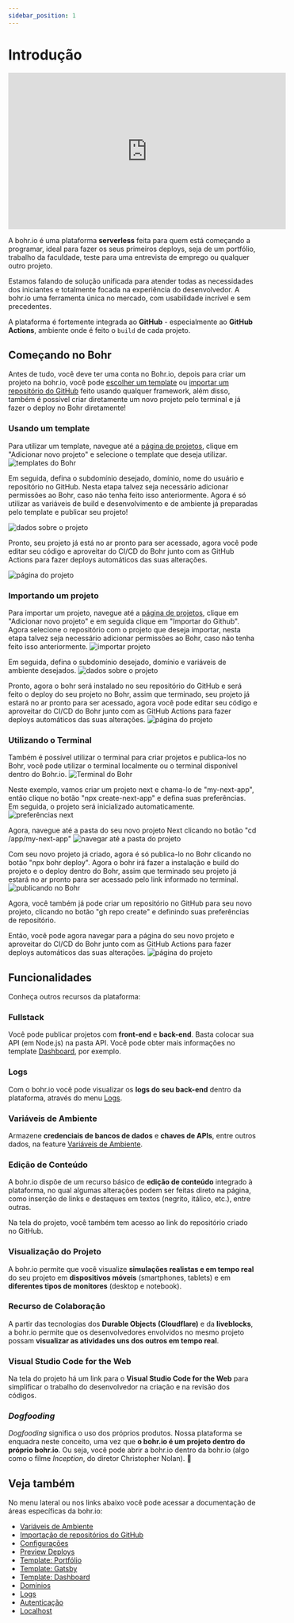 ```yaml
---
sidebar_position: 1
---
```


# Introdução

<div style={{textAlign: 'center'}}><iframe width="560" height="315" src="https://www.youtube.com/embed/yKNBdCSvUgk" title="YouTube video player" frameBorder="0" allow="accelerometer; autoplay; clipboard-write; encrypted-media; gyroscope; picture-in-picture" allowFullScreen style={{ maxWidth: '100%' }}></iframe></div>

A bohr.io é uma plataforma **serverless** feita para quem está começando a programar, ideal para fazer os seus primeiros deploys, seja de um portfólio, trabalho da faculdade, teste para uma entrevista de emprego ou qualquer outro projeto.

Estamos falando de solução unificada para atender todas as necessidades dos iniciantes e totalmente focada na experiência do desenvolvedor. A bohr.io uma ferramenta única no mercado, com usabilidade incrível e sem precedentes.

A plataforma é fortemente integrada ao **GitHub** - especialmente ao **GitHub Actions**, ambiente onde é feito o `build` de cada projeto.

## Começando no Bohr

Antes de tudo, você deve ter uma conta no Bohr.io, depois para criar um projeto na bohr.io, você pode [escolher um template](https://docs.bohr.io/docs/Templates/default-templates) ou [importar um repositório do GitHub](https://docs.bohr.io/docs/importacao) feito usando qualquer framework, além disso,  também é possível criar diretamente um novo projeto pelo terminal e já fazer o deploy no Bohr diretamente!

### Usando um template

Para utilizar um template, navegue até a [página de projetos](https://bohr.io/projects), clique em "Adicionar novo projeto" e selecione o template que deseja utilizar.
![templates do Bohr](https://github.com/bohr-io/docs/assets/69644385/92be8efa-a15a-4cfa-bedb-2b92f4ab6055)

Em seguida, defina o subdomínio desejado, domínio, nome do usuário e repositório no GitHub. Nesta etapa talvez seja necessário adicionar permissões ao Bohr, caso não tenha feito isso anteriormente. Agora é só utilizar as variáveis de build e desenvolvimento e de ambiente já preparadas pelo template e publicar seu projeto!

![dados sobre o projeto](https://github.com/bohr-io/docs/assets/69644385/f3563bcc-4194-48a8-8b65-f6d50561aa43)

Pronto, seu projeto já está no ar pronto para ser acessado, agora você pode editar seu código e aproveitar do CI/CD do Bohr junto com as GitHub Actions para fazer deploys automáticos das suas alterações.

![página do projeto](https://github.com/bohr-io/docs/assets/69644385/2865d293-ae4c-48d9-acbe-4e657c09877a)

### Importando um projeto

Para importar um projeto, navegue até a [página de projetos](https://bohr.io/projects), clique em "Adicionar novo projeto" e em seguida clique em "Importar do Github". Agora selecione o repositório com o projeto que deseja importar, nesta etapa talvez seja necessário adicionar permissões ao Bohr, caso não tenha feito isso anteriormente.
![importar projeto](https://github.com/bohr-io/docs/assets/69644385/d8e7e371-47d8-4b72-9657-5730c8ea94dc)

Em seguida, defina o subdomínio desejado, domínio e variáveis de ambiente desejados.
![dados sobre o projeto](https://github.com/bohr-io/docs/assets/69644385/f55b821b-7bc2-47eb-9799-ec5c14b3498e)

Pronto, agora o bohr será instalado no seu repositório do GitHub e será feito o deploy do seu projeto no Bohr, assim que terminado, seu projeto já estará no ar pronto para ser acessado, agora você pode editar seu código e aproveitar do CI/CD do Bohr junto com as GitHub Actions para fazer deploys automáticos das suas alterações.
![página do projeto](https://github.com/bohr-io/docs/assets/69644385/2865d293-ae4c-48d9-acbe-4e657c09877a)

### Utilizando o Terminal

Também é possível utilizar o terminal para criar projetos e publica-los no Bohr, você pode utilizar o terminal localmente ou o terminal disponível dentro do Bohr.io.
![Terminal do Bohr](https://github.com/bohr-io/docs/assets/69644385/74b1aff7-40bd-4c40-92f1-619d0c661d24)

Neste exemplo, vamos criar um projeto next e chama-lo de "my-next-app", então clique no botão "npx create-next-app" e defina suas preferências. Em seguida, o projeto será inicializado automaticamente.
![preferências next](https://github.com/bohr-io/docs/assets/69644385/03ddf754-8102-4289-9b14-cd9645e74ef4)

Agora, navegue até a pasta do seu novo projeto Next clicando no botão "cd /app/my-next-app"
![navegar até a pasta do projeto](https://github.com/bohr-io/docs/assets/69644385/dbfae19e-b8c7-441d-84f5-94c3fc0b0ec1)

Com seu novo projeto já criado, agora é só publica-lo no Bohr clicando no botão "npx bohr deploy". Agora o bohr irá fazer a instalação e build do projeto e o deploy dentro do Bohr, assim que terminado seu projeto já estará no ar pronto para ser acessado pelo link informado no terminal.
![publicando no Bohr](https://github.com/bohr-io/docs/assets/69644385/28e43577-f4e1-46b9-93a2-2ccd152c9f67)

Agora, você também já pode criar um repositório no GitHub para seu novo projeto, clicando no botão "gh repo create" e definindo suas preferências de repositório.

Então, você pode agora navegar para a página do seu novo projeto e aproveitar do CI/CD do Bohr junto com as GitHub Actions para fazer deploys automáticos das suas alterações.
![página do projeto](https://github.com/bohr-io/docs/assets/69644385/4d4d21a9-9c50-44e0-a73b-4778f5f6c1a7)

## Funcionalidades

Conheça outros recursos da plataforma:

### Fullstack

Você pode publicar projetos com **front-end** e **back-end**. Basta colocar sua API (em Node.js) na pasta API. Você pode obter mais informações no template [Dashboard](https://docs.bohr.io/docs/dashboard-template), por exemplo.

### Logs

Com o bohr.io você pode visualizar os **logs do seu back-end** dentro da plataforma, através do menu [Logs](https://docs.bohr.io/docs/logs).

### Variáveis de Ambiente

Armazene **credenciais de bancos de dados** e **chaves de APIs**, entre outros dados, na feature [Variáveis de Ambiente](https://docs.bohr.io/docs/variaveis-de-ambiente).

### Edição de Conteúdo

A bohr.io dispõe de um recurso básico de **edição de conteúdo** integrado à plataforma, no qual algumas alterações podem ser feitas direto na página, como inserção de links e destaques em textos (negrito, itálico, etc.), entre outras.

Na tela do projeto, você também tem acesso ao link do repositório criado no GitHub.

### Visualização do Projeto

A bohr.io permite que você visualize **simulações realistas e em tempo real** do seu projeto em **dispositivos móveis** (smartphones, tablets) e em **diferentes tipos de monitores** (desktop e notebook).

### Recurso de Colaboração

A partir das tecnologias dos **Durable Objects (Cloudflare)** e da **liveblocks**, a bohr.io permite que os desenvolvedores envolvidos no mesmo projeto possam **visualizar as atividades uns dos outros em tempo real**.

### Visual Studio Code for the Web

Na tela do projeto há um link para o **Visual Studio Code for the Web** para simplificar o trabalho do desenvolvedor na criação e na revisão dos códigos.

### _Dogfooding_

_Dogfooding_ significa o uso dos próprios produtos. Nossa plataforma se enquadra neste conceito, uma vez que **o bohr.io é um projeto dentro do próprio bohr.io**. Ou seja, você pode abrir a bohr.io dentro da bohr.io (algo como o filme _Inception_, do diretor Christopher Nolan). 🤩

## Veja também

No menu lateral ou nos links abaixo você pode acessar a documentação de áreas específicas da bohr.io:

- [Variáveis de Ambiente](https://docs.bohr.io/docs/variaveis-de-ambiente)
- [Importação de repositórios do GitHub](https://docs.bohr.io/docs/importacao)
- [Configurações](https://docs.bohr.io/docs/project-settings)
- [Preview Deploys](https://docs.bohr.io/docs/preview-deploys)
- [Template: Portfólio](https://docs.bohr.io/docs/Templates/portfolio-template)
- [Template: Gatsby](https://docs.bohr.io/docs/Templates/gatsby-template)
- [Template: Dashboard](https://docs.bohr.io/docs/Templates/dashboard-template)
- [Domínios](https://docs.bohr.io/docs/domains)
- [Logs](https://docs.bohr.io/docs/logs)
- [Autenticação](https://docs.bohr.io/docs/autenticacao)
- [Localhost](https://docs.bohr.io/docs/localhost)
